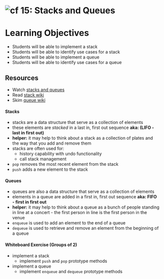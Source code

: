 ![cf](http://i.imgur.com/7v5ASc8.png) 15: Stacks and Queues
===

# Learning Objectives
* Students will be able to implement a stack
* Students will be able to identify use cases for a stack
* Students will be able to implement a queue
* Students will be able to identify use cases for a queue

## Resources
* Watch [stacks and queues](https://www.youtube.com/watch?v=wjI1WNcIntg)
* Read [stack wiki](https://en.wikipedia.org/wiki/Stack_(abstract_data_type))
* Skim [queue wiki](https://en.wikipedia.org/wiki/Queue_(abstract_data_type))

#### Stacks
  * stacks are a data structure that serve as a collection of elements
  * these elements are *stacked* in a last in, first out sequence **aka: (LIFO - last in first out)**
  * **helper:** it may help to think about a stack as a collection of plates and the way that you add and remove them
  * stacks are often used for:
    * history capability with undo functionality
    * call stack management
  * `pop` removes the most recent element from the stack
  * `push` adds a new element to the stack

#### Queues
  * queues are also a data structure that serve as a collection of elements
  * elements in a queue are added in a first in, first out sequence **aka: FIFO - first in first out**
  * **helper:** it may help to think about a queue as a bunch of people standing in line at a concert - the first person in line is the first person in the venue
  * `enqueue` is used to add an element to the end of a queue
  * `dequeue` is used to retrieve and remove an element from the beginning of a queue

#### Whiteboard Exercise (Groups of 2)
  * implement a stack
    * implement `push` and `pop` prototype methods
  * implement a queue
    * implement `enqueue` and `dequeue` prototype methods
